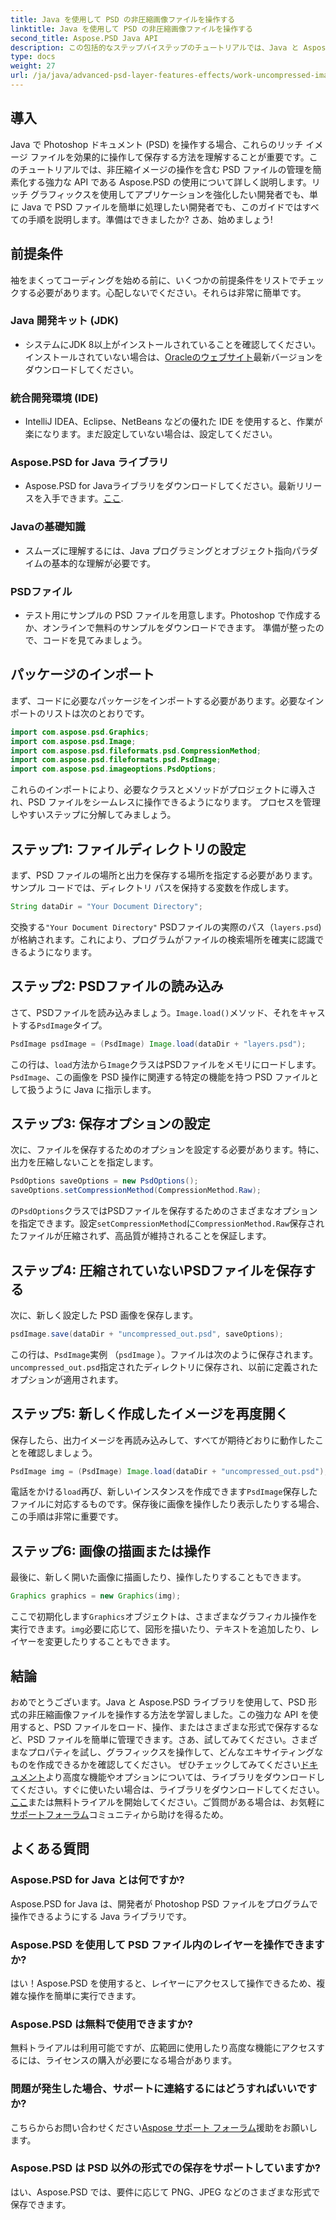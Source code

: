 ```yaml
---
title: Java を使用して PSD の非圧縮画像ファイルを操作する
linktitle: Java を使用して PSD の非圧縮画像ファイルを操作する
second_title: Aspose.PSD Java API
description: この包括的なステップバイステップのチュートリアルでは、Java と Aspose.PSD ライブラリを使用して PSD 形式の非圧縮画像ファイルを操作する方法を学習します。
type: docs
weight: 27
url: /ja/java/advanced-psd-layer-features-effects/work-uncompressed-image-files-psd/
---
```

## 導入
Java で Photoshop ドキュメント (PSD) を操作する場合、これらのリッチ イメージ ファイルを効果的に操作して保存する方法を理解することが重要です。このチュートリアルでは、非圧縮イメージの操作を含む PSD ファイルの管理を簡素化する強力な API である Aspose.PSD の使用について詳しく説明します。リッチ グラフィックスを使用してアプリケーションを強化したい開発者でも、単に Java で PSD ファイルを簡単に処理したい開発者でも、このガイドではすべての手順を説明します。準備はできましたか? さあ、始めましょう!
## 前提条件
袖をまくってコーディングを始める前に、いくつかの前提条件をリストでチェックする必要があります。心配しないでください。それらは非常に簡単です。
### Java 開発キット (JDK)
- システムにJDK 8以上がインストールされていることを確認してください。インストールされていない場合は、[Oracleのウェブサイト](https://www.oracle.com/java/technologies/javase-jdk11-downloads.html)最新バージョンをダウンロードしてください。
### 統合開発環境 (IDE)
- IntelliJ IDEA、Eclipse、NetBeans などの優れた IDE を使用すると、作業が楽になります。まだ設定していない場合は、設定してください。
### Aspose.PSD for Java ライブラリ
-  Aspose.PSD for Javaライブラリをダウンロードしてください。最新リリースを入手できます。[ここ](https://releases.aspose.com/psd/java/). 
### Javaの基礎知識 
- スムーズに理解するには、Java プログラミングとオブジェクト指向パラダイムの基本的な理解が必要です。
### PSDファイル
- テスト用にサンプルの PSD ファイルを用意します。Photoshop で作成するか、オンラインで無料のサンプルをダウンロードできます。 
準備が整ったので、コードを見てみましょう。
## パッケージのインポート
まず、コードに必要なパッケージをインポートする必要があります。必要なインポートのリストは次のとおりです。
```java
import com.aspose.psd.Graphics;
import com.aspose.psd.Image;
import com.aspose.psd.fileformats.psd.CompressionMethod;
import com.aspose.psd.fileformats.psd.PsdImage;
import com.aspose.psd.imageoptions.PsdOptions;
```
これらのインポートにより、必要なクラスとメソッドがプロジェクトに導入され、PSD ファイルをシームレスに操作できるようになります。 
プロセスを管理しやすいステップに分解してみましょう。 
## ステップ1: ファイルディレクトリの設定
まず、PSD ファイルの場所と出力を保存する場所を指定する必要があります。サンプル コードでは、ディレクトリ パスを保持する変数を作成します。
```java
String dataDir = "Your Document Directory";
```
交換する`"Your Document Directory"` PSDファイルの実際のパス（`layers.psd`) が格納されます。これにより、プログラムがファイルの検索場所を確実に認識できるようになります。
## ステップ2: PSDファイルの読み込み
さて、PSDファイルを読み込みましょう。`Image.load()`メソッド、それをキャストする`PsdImage`タイプ。
```java
PsdImage psdImage = (PsdImage) Image.load(dataDir + "layers.psd");
```
この行は、`load`方法から`Image`クラスはPSDファイルをメモリにロードします。`PsdImage`、この画像を PSD 操作に関連する特定の機能を持つ PSD ファイルとして扱うように Java に指示します。
## ステップ3: 保存オプションの設定
次に、ファイルを保存するためのオプションを設定する必要があります。特に、出力を圧縮しないことを指定します。
```java
PsdOptions saveOptions = new PsdOptions();
saveOptions.setCompressionMethod(CompressionMethod.Raw);
```
の`PsdOptions`クラスではPSDファイルを保存するためのさまざまなオプションを指定できます。設定`setCompressionMethod`に`CompressionMethod.Raw`保存されたファイルが圧縮されず、高品質が維持されることを保証します。
## ステップ4: 圧縮されていないPSDファイルを保存する
次に、新しく設定した PSD 画像を保存します。
```java
psdImage.save(dataDir + "uncompressed_out.psd", saveOptions);
```
この行は、`PsdImage`実例 （`psdImage` ）。ファイルは次のように保存されます。`uncompressed_out.psd`指定されたディレクトリに保存され、以前に定義されたオプションが適用されます。
## ステップ5: 新しく作成したイメージを再度開く
保存したら、出力イメージを再読み込みして、すべてが期待どおりに動作したことを確認しましょう。
```java
PsdImage img = (PsdImage) Image.load(dataDir + "uncompressed_out.psd");
```
電話をかける`load`再び、新しいインスタンスを作成できます`PsdImage`保存したファイルに対応するものです。保存後に画像を操作したり表示したりする場合、この手順は非常に重要です。
## ステップ6: 画像の描画または操作
最後に、新しく開いた画像に描画したり、操作したりすることもできます。
```java
Graphics graphics = new Graphics(img);
```
ここで初期化します`Graphics`オブジェクトは、さまざまなグラフィカル操作を実行できます。`img`必要に応じて、図形を描いたり、テキストを追加したり、レイヤーを変更したりすることもできます。
## 結論
おめでとうございます。Java と Aspose.PSD ライブラリを使用して、PSD 形式の非圧縮画像ファイルを操作する方法を学習しました。この強力な API を使用すると、PSD ファイルをロード、操作、またはさまざまな形式で保存するなど、PSD ファイルを簡単に管理できます。さあ、試してみてください。さまざまなプロパティを試し、グラフィックスを操作して、どんなエキサイティングなものを作成できるかを確認してください。
ぜひチェックしてみてください[ドキュメント](https://reference.aspose.com/psd/java/)より高度な機能やオプションについては、ライブラリをダウンロードしてください。すぐに使いたい場合は、ライブラリをダウンロードしてください。[ここ](https://releases.aspose.com/psd/java/)または無料トライアルを開始してください。ご質問がある場合は、お気軽に[サポートフォーラム](https://forum.aspose.com/c/psd/34)コミュニティから助けを得るため。
## よくある質問
### Aspose.PSD for Java とは何ですか?
Aspose.PSD for Java は、開発者が Photoshop PSD ファイルをプログラムで操作できるようにする Java ライブラリです。
### Aspose.PSD を使用して PSD ファイル内のレイヤーを操作できますか?
はい！Aspose.PSD を使用すると、レイヤーにアクセスして操作できるため、複雑な操作を簡単に実行できます。
### Aspose.PSD は無料で使用できますか?
無料トライアルは利用可能ですが、広範囲に使用したり高度な機能にアクセスするには、ライセンスの購入が必要になる場合があります。
### 問題が発生した場合、サポートに連絡するにはどうすればいいですか?
こちらからお問い合わせください[Aspose サポート フォーラム](https://forum.aspose.com/c/psd/34)援助をお願いします。
### Aspose.PSD は PSD 以外の形式での保存をサポートしていますか?
はい、Aspose.PSD では、要件に応じて PNG、JPEG などのさまざまな形式で保存できます。